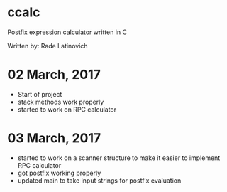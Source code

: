 # ccalc
Postfix expression calculator written in C

Written by: Rade Latinovich


# 02 March, 2017
 -	Start of project
 -	stack methods work properly
 - started to work on RPC calculator

# 03 March, 2017
 - started to work on a scanner structure
   to make it easier to implement RPC calculator
 - got postfix working properly
 - updated main to take input strings for postfix evaluation
